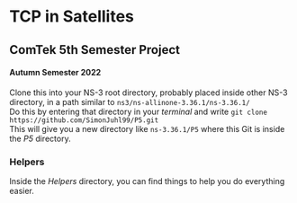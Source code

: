 # TCP in Satellites  
## ComTek 5th Semester Project  
#### Autumn Semester 2022  

Clone this into your NS-3 root directory, probably placed inside other NS-3 directory, in a path similar to ```ns3/ns-allinone-3.36.1/ns-3.36.1/```  
Do this by entering that directory in your *terminal* and write ```git clone https://github.com/SimonJuhl99/P5.git```  
This will give you a new directory like ```ns-3.36.1/P5``` where this Git is inside the *P5* directory.  



### Helpers  
Inside the *Helpers* directory, you can find things to help you do everything easier.